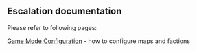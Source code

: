 ## Escalation documentation

Please refer to following pages:

[Game Mode Configuration](GameModeConfiguration.md) - how to configure maps and factions
